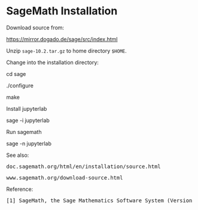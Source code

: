# SageMath Installation

Download source from:

https://mirror.dogado.de/sage/src/index.html

Unzip <code>sage-10.2.tar.gz</code> to home directory <code>$HOME</code>.

Change into the installation directory:

cd sage

./configure

make

Install jupyterlab 

sage -i jupyterlab

Run sagemath

sage -n jupyterlab

See also:

<pre>doc.sagemath.org/html/en/installation/source.html</pre>

<pre>www.sagemath.org/download-source.html</pre>

Reference:

<pre>[1] SageMath, the Sage Mathematics Software System (Version 10.1), The Sage Developers, 2019, www.sagemath.org</pre>



